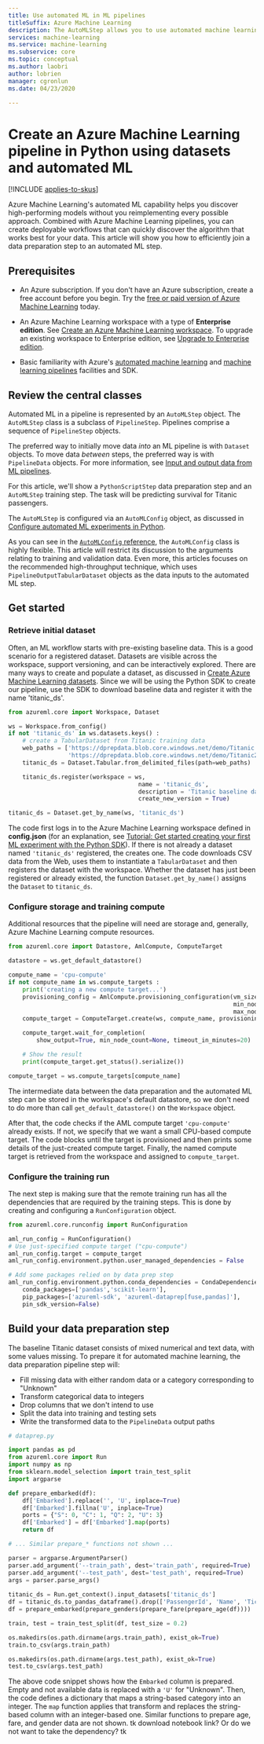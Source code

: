 ```yaml
---
title: Use automated ML in ML pipelines 
titleSuffix: Azure Machine Learning
description: The AutoMLStep allows you to use automated machine learning in your pipelines.
services: machine-learning
ms.service: machine-learning
ms.subservice: core
ms.topic: conceptual
ms.author: laobri
author: lobrien
manager: cgronlun
ms.date: 04/23/2020

---
```


# Create an Azure Machine Learning pipeline in Python using datasets and automated ML
[!INCLUDE [applies-to-skus](../../includes/aml-applies-to-enterprise-sku.md)]

Azure Machine Learning's automated ML capability helps you discover high-performing models without you reimplementing every possible approach. Combined with Azure Machine Learning pipelines, you can create deployable workflows that can quickly discover the algorithm that works best for your data. This article will show you how to efficiently join a data preparation step to an automated ML step.

## Prerequisites

* An Azure subscription. If you don't have an Azure subscription, create a free account before you begin. Try the [free or paid version of Azure Machine Learning](https://aka.ms/AMLFree) today.

* An Azure Machine Learning workspace with a type of **Enterprise edition**. See [Create an Azure Machine Learning workspace](how-to-manage-workspace.md).  To upgrade an existing workspace to Enterprise edition, see [Upgrade to Enterprise edition](how-to-manage-workspace.md#upgrade).

* Basic familiarity with Azure's [automated machine learning](concept-automated-ml.md) and [machine learning pipelines](concept-ml-pipelines.md) facilities and SDK.

## Review the central classes

Automated ML in a pipeline is represented by an `AutoMLStep` object. The `AutoMLStep` class is a subclass of `PipelineStep`. Pipelines comprise a sequence of `PipelineStep` objects. 

The preferred way to initially move data _into_ an ML pipeline is with `Dataset` objects. To move data _between_ steps, the preferred way is with `PipelineData` objects. For more information, see [Input and output data from ML pipelines](how-to-move-data-in-out-of-pipelines.md). 

For this article, we'll show a `PythonScriptStep` data preparation step and an `AutoMLStep` training step. The task will be predicting survival for Titanic passengers.  

The `AutoMLStep` is configured via an `AutoMLConfig` object, as discussed in [Configure automated ML experiments in Python](https://docs.microsoft.com/azure/machine-learning/how-to-configure-auto-train#configure-your-experiment-settings).

As you can see in the [`AutoMLConfig` reference](https://docs.microsoft.com/python/api/azureml-train-automl-client/azureml.train.automl.automlconfig.automlconfig?view=azure-ml-py), the `AutoMLConfig` class is highly flexible. This article will restrict its discussion to the arguments relating to training and validation data. Even more, this articles focuses on the recommended high-throughput technique, which uses `PipelineOutputTabularDataset` objects as the data inputs to the automated ML step.

## Get started

### Retrieve initial dataset
Often, an ML workflow starts with pre-existing baseline data. This is a good scenario for a registered dataset. Datasets are visible across the workspace, support versioning, and can be interactively explored. There are many ways to create and populate a dataset, as discussed in [Create Azure Machine Learning datasets](how-to-create-register-datasets.md). Since we will be using the Python SDK to create our pipeline, use the SDK to download baseline data and register it with the name 'titanic_ds'.

```python
from azureml.core import Workspace, Dataset

ws = Workspace.from_config()
if not 'titanic_ds' in ws.datasets.keys() :
    # create a TabularDataset from Titanic training data
    web_paths = ['https://dprepdata.blob.core.windows.net/demo/Titanic.csv',
                 'https://dprepdata.blob.core.windows.net/demo/Titanic2.csv']
    titanic_ds = Dataset.Tabular.from_delimited_files(path=web_paths)

    titanic_ds.register(workspace = ws,
                                     name = 'titanic_ds',
                                     description = 'Titanic baseline data',
                                     create_new_version = True)

titanic_ds = Dataset.get_by_name(ws, 'titanic_ds')
```

The code first logs in to the Azure Machine Learning workspace defined in **config.json**  (for an explanation, see [Tutorial: Get started creating your first ML experiment with the Python SDK](tutorial-1st-experiment-sdk-setup.md)). If there is not already a dataset named `'titanic_ds'` registered, the creates one. The code downloads CSV data from the Web, uses them to instantiate a `TabularDataset` and then registers the dataset with the workspace. Whether the dataset has just been registered or already existed, the function `Dataset.get_by_name()` assigns the `Dataset` to `titanic_ds`. 

### Configure storage and training compute

Additional resources that the pipeline will need are storage and, generally, Azure Machine Learning compute resources. 

```python
from azureml.core import Datastore, AmlCompute, ComputeTarget

datastore = ws.get_default_datastore()

compute_name = 'cpu-compute'
if not compute_name in ws.compute_targets :
    print('creating a new compute target...')
    provisioning_config = AmlCompute.provisioning_configuration(vm_size='STANDARD_D2_V2',
                                                                min_nodes=0,
                                                                max_nodes=1)
    compute_target = ComputeTarget.create(ws, compute_name, provisioning_config)

    compute_target.wait_for_completion(
        show_output=True, min_node_count=None, timeout_in_minutes=20)

    # Show the result
    print(compute_target.get_status().serialize())

compute_target = ws.compute_targets[compute_name]
```

The intermediate data between the data preparation and the automated ML step can be stored in the workspace's default datastore, so we don't need to do more than call `get_default_datastore()` on the `Workspace` object. 

After that, the code checks if the AML compute target `'cpu-compute'` already exists. If not, we specify that we want a small CPU-based compute target. The code blocks until the target is provisioned and then prints some details of the just-created compute target. Finally, the named compute target is retrieved from the workspace and assigned to `compute_target`. 

### Configure the training run

The next step is making sure that the remote training run has all the dependencies that are required by the training steps. This is done by creating and configuring a `RunConfiguration` object. 

```python
from azureml.core.runconfig import RunConfiguration

aml_run_config = RunConfiguration()
# Use just-specified compute target ("cpu-compute")
aml_run_config.target = compute_target
aml_run_config.environment.python.user_managed_dependencies = False

# Add some packages relied on by data prep step
aml_run_config.environment.python.conda_dependencies = CondaDependencies.create(
    conda_packages=['pandas','scikit-learn'], 
    pip_packages=['azureml-sdk', 'azureml-dataprep[fuse,pandas]'], 
    pin_sdk_version=False)
```

## Build your data preparation step

The baseline Titanic dataset consists of mixed numerical and text data, with some values missing. To prepare it for automated machine learning, the data preparation pipeline step will:

- Fill missing data with either random data or a category corresponding to "Unknown"
- Transform categorical data to integers
- Drop columns that we don't intend to use
- Split the data into training and testing sets
- Write the transformed data to the `PipelineData` output paths

```python
# dataprep.py

import pandas as pd 
from azureml.core import Run
import numpy as np 
from sklearn.model_selection import train_test_split
import argparse

def prepare_embarked(df):
    df['Embarked'].replace('', 'U', inplace=True)
    df['Embarked'].fillna('U', inplace=True)
    ports = {"S": 0, "C": 1, "Q": 2, "U": 3}
    df['Embarked'] = df['Embarked'].map(ports)
    return df

# ... Similar prepare_* functions not shown ...

parser = argparse.ArgumentParser()
parser.add_argument('--train_path', dest='train_path', required=True)
parser.add_argument('--test_path', dest='test_path', required=True)
args = parser.parse_args()
    
titanic_ds = Run.get_context().input_datasets['titanic_ds']
df = titanic_ds.to_pandas_dataframe().drop(['PassengerId', 'Name', 'Ticket', 'Cabin'], axis=1)
df = prepare_embarked(prepare_genders(prepare_fare(prepare_age(df))))

train, test = train_test_split(df, test_size = 0.2)

os.makedirs(os.path.dirname(args.train_path), exist_ok=True)
train.to_csv(args.train_path)

os.makedirs(os.path.dirname(args.test_path), exist_ok=True)
test.to_csv(args.test_path)
```

The above code snippet shows how the `Embarked` column is prepared. Empty and not available data is replaced with a `'U'` for "Unknown". Then, the code defines a dictionary that maps a string-based category into an integer. The `map` function applies that transform and replaces the string-based column with an integer-based one. Similar functions to prepare age, fare, and gender data are not shown. tk download notebook link? Or do we not want to take the dependency? tk 

